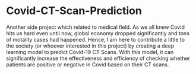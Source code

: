 # Covid-CT-Scan-Prediction
Another side project which related to medical field. As we all knew Covid hits us hard even until now, global economy dropped significantly and tons of motality cases had happened.
Hence, I am here to contribute a little to the society (or whoever interested in this project) by creating a deep learning model to predict Covid-19 CT Scans. With this model, it can significantly increase the effectiveness and efficiency of checking whether patients are positive or negative in Covid based on their CT scans.
